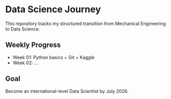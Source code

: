 # Data Science Journey

This repository tracks my structured transition from Mechanical Engineering to Data Science.

## Weekly Progress

- Week 01: Python basics + Git + Kaggle
- Week 02: ...

## Goal

Become an international-level Data Scientist by July 2026.